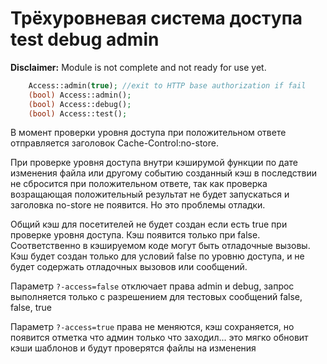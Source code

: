 # Трёхуровневая система доступа test debug admin
**Disclaimer:** Module is not complete and not ready for use yet.

```php
	Access::admin(true); //exit to HTTP base authorization if fail
	(bool) Access::admin();
	(bool) Access::debug();
	(bool) Access::test();
```

В момент проверки уровня доступа при положительном ответе отправляется заголовок Cache-Control:no-store.

При проверке уровня доступа внутри кэширумой функции по дате изменения файла или другому событию созданный кэш в последствии не сбросится при положительном ответе, так как проверка возращающая положительный результат не будет запускаться и заголовка no-store не появится. Но это проблемы отладки.

Общий кэш для посетителей не будет создан если есть true при проверке уровня доступа. Кэш появится только при false. Соответственно в кэшируемом коде могут быть отладочные вызовы. Кэш будет создан только для условий false по уровню доступа, и не будет содержать отладочных вызовов или сообщений.

Параметр ```?-access=false``` отключает права admin и debug, запрос выполняется только c разрешением для тестовых сообщений false, false, true

Параметр ```?-access=true``` права не меняются, кэш сохраняется, но появится отметка что админ только что заходил... это мягко обновит кэши шаблонов и будут проверятся файлы на изменения
